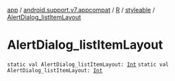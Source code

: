[app](../../../index.md) / [android.support.v7.appcompat](../../index.md) / [R](../index.md) / [styleable](index.md) / [AlertDialog_listItemLayout](./-alert-dialog_list-item-layout.md)

# AlertDialog_listItemLayout

`static val AlertDialog_listItemLayout: `[`Int`](https://kotlinlang.org/api/latest/jvm/stdlib/kotlin/-int/index.html)
`static val AlertDialog_listItemLayout: `[`Int`](https://kotlinlang.org/api/latest/jvm/stdlib/kotlin/-int/index.html)